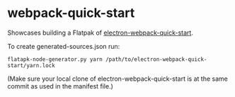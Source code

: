 # webpack-quick-start

Showcases building a Flatpak of [electron-webpack-quick-start](
https://github.com/electron-userland/electron-webpack-quick-start/).

To create generated-sources.json run:

```
flatapk-node-generator.py yarn /path/to/electron-webpack-quick-start/yarn.lock
```

(Make sure your local clone of electron-webpack-quick-start is at the same commit as used in the
manifest file.)
